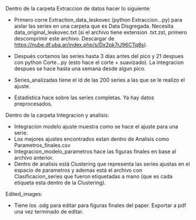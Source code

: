 

Dentro de la carpeta Extraccion de datos hacer lo siguiente:

- Primero corre Extraction_data_leskovec (python Extraccion...py) para aislar las series en una carpeta que es Data Disgregada.
Necesita data_original_leskovec.txt (si el archivo tiene extension .txt.zst, primero descomprimir este archivo. Descargar de https://nube.df.uba.ar/index.php/s/Dx2pk7rJ96CTq8s).

- Después cortamos las series hasta 3 días antes del pico y 21 despues con python Corte...py (esto hace el corte + suavizado). La integracion despues se hace hasta una semana desde algun pico.

- Series_analizadas tiene el id de las 200 series a las que se le realizo el ajuste.

- Estadistica hace sobre las series completas. Ya hay datos preprocesados. 

Dentro de la carpeta Integracion y analisis:

- Integracion modelo ajuste muestra como se hace el ajuste para una serie.
- Los mejores ajustes encontrados estan dentro de Analisis como Parametros_finales.csv
- Integracion_modelo_parametros hace las figuras finales en base al archivo anterior.
- Dentro de analisis está Clustering que representa las series ajustas en el espacio de parametros y ademas está el archivo con Clasificacion_series que fueron etiquetadas a mano (que es cada etiqueta esta dentro de la Clustering).


Edited_images:

- Tiene los .odg para editar para figuras finales del paper. Exportar a pdf una vez terminado de editar.   
